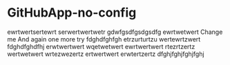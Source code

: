 # GitHubApp-no-config
ewrtwertsertewrt
serwertwertwetr
gdwfgsdfgsdgsdfg
ewrtwetwert
Change me
And again
one more try
fdghdfghfgh
etrzurturtzu
wertewrtzwert
fdghdfghdfhj
erwtwertwert
wqetwetwert
ewrtwertwert
rtezrtzertz
wertwetwert
wrtezwezertz
ertwertwert
erwtertzertz
dfghjfghjfghjfghj
